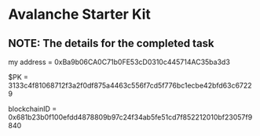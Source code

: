 # Avalanche Starter Kit

## NOTE: The details for the completed task

my address = 0xBa9b06CA0C71b0FE53cD0310c445714AC35ba3d3

$PK = 3133c4f81068712f3a2f0df875a4463c556f7cd5f776bc1ecbe42bfd63c67229

blockchainID = 0x681b23b0f100efdd4878809b97c24f34ab5fe51cd7f852212010bf23057f9840


